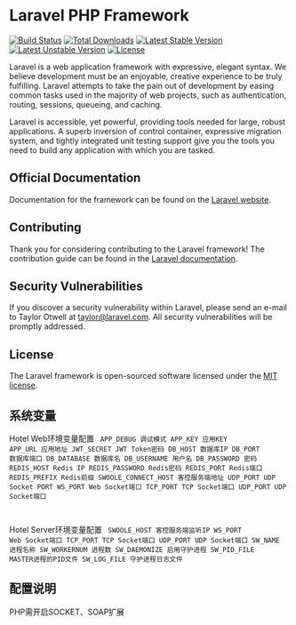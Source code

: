 # Laravel PHP Framework

[![Build Status](https://travis-ci.org/laravel/framework.svg)](https://travis-ci.org/laravel/framework)
[![Total Downloads](https://poser.pugx.org/laravel/framework/d/total.svg)](https://packagist.org/packages/laravel/framework)
[![Latest Stable Version](https://poser.pugx.org/laravel/framework/v/stable.svg)](https://packagist.org/packages/laravel/framework)
[![Latest Unstable Version](https://poser.pugx.org/laravel/framework/v/unstable.svg)](https://packagist.org/packages/laravel/framework)
[![License](https://poser.pugx.org/laravel/framework/license.svg)](https://packagist.org/packages/laravel/framework)

Laravel is a web application framework with expressive, elegant syntax. We believe development must be an enjoyable, creative experience to be truly fulfilling. Laravel attempts to take the pain out of development by easing common tasks used in the majority of web projects, such as authentication, routing, sessions, queueing, and caching.

Laravel is accessible, yet powerful, providing tools needed for large, robust applications. A superb inversion of control container, expressive migration system, and tightly integrated unit testing support give you the tools you need to build any application with which you are tasked.

## Official Documentation

Documentation for the framework can be found on the [Laravel website](http://laravel.com/docs).

## Contributing

Thank you for considering contributing to the Laravel framework! The contribution guide can be found in the [Laravel documentation](http://laravel.com/docs/contributions).

## Security Vulnerabilities

If you discover a security vulnerability within Laravel, please send an e-mail to Taylor Otwell at taylor@laravel.com. All security vulnerabilities will be promptly addressed.

## License

The Laravel framework is open-sourced software licensed under the [MIT license](http://opensource.org/licenses/MIT).


## 系统变量

Hotel Web环境变量配置
<code>
APP_DEBUG   调试模式
APP_KEY     应用KEY
APP_URL     应用地址
JWT_SECRET  JWT Token密码
DB_HOST         数据库IP
DB_PORT         数据库端口
DB_DATABASE     数据库名
DB_USERNAME     用户名
DB_PASSWORD     密码
REDIS_HOST      Redis IP
REDIS_PASSWORD  Redis密码
REDIS_PORT      Redis端口
REDIS_PREFIX    Redis前缀
SWOOLE_CONNECT_HOST     客控服务端地址
UDP_PORT            UDP Socket PORT
WS_PORT             Web Socket端口
TCP_PORT            TCP Socket端口
UDP_PORT            UDP Socket端口

</code>


Hotel Server环境变量配置
<code>
SWOOLE_HOST         客控服务端监听IP
WS_PORT             Web Socket端口
TCP_PORT            TCP Socket端口
UDP_PORT            UDP Socket端口
SW_NAME             进程名称
SW_WORKERNUM        进程数
SW_DAEMONIZE        启用守护进程
SW_PID_FILE         MASTER进程的PID文件
SW_LOG_FILE         守护进程日志文件
</code>


## 配置说明

PHP需开启SOCKET、SOAP扩展








